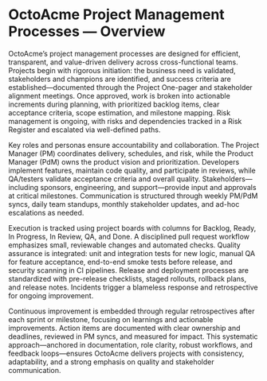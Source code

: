 # OctoAcme Project Management Processes — Overview

OctoAcme’s project management processes are designed for efficient, transparent, and value-driven delivery across cross-functional teams. Projects begin with rigorous initiation: the business need is validated, stakeholders and champions are identified, and success criteria are established—documented through the Project One-pager and stakeholder alignment meetings. Once approved, work is broken into actionable increments during planning, with prioritized backlog items, clear acceptance criteria, scope estimation, and milestone mapping. Risk management is ongoing, with risks and dependencies tracked in a Risk Register and escalated via well-defined paths.

Key roles and personas ensure accountability and collaboration. The Project Manager (PM) coordinates delivery, schedules, and risk, while the Product Manager (PdM) owns the product vision and prioritization. Developers implement features, maintain code quality, and participate in reviews, while QA/testers validate acceptance criteria and overall quality. Stakeholders—including sponsors, engineering, and support—provide input and approvals at critical milestones. Communication is structured through weekly PM/PdM syncs, daily team standups, monthly stakeholder updates, and ad-hoc escalations as needed.

Execution is tracked using project boards with columns for Backlog, Ready, In Progress, In Review, QA, and Done. A disciplined pull request workflow emphasizes small, reviewable changes and automated checks. Quality assurance is integrated: unit and integration tests for new logic, manual QA for feature acceptance, end-to-end smoke tests before release, and security scanning in CI pipelines. Release and deployment processes are standardized with pre-release checklists, staged rollouts, rollback plans, and release notes. Incidents trigger a blameless response and retrospective for ongoing improvement.

Continuous improvement is embedded through regular retrospectives after each sprint or milestone, focusing on learnings and actionable improvements. Action items are documented with clear ownership and deadlines, reviewed in PM syncs, and measured for impact. This systematic approach—anchored in documentation, role clarity, robust workflows, and feedback loops—ensures OctoAcme delivers projects with consistency, adaptability, and a strong emphasis on quality and stakeholder communication.
